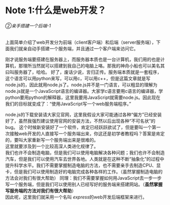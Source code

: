 # Note 1:什么是web开发？

###### ②亲手搭建一个后端-1
上面简单介绍了web开发分为前端（client客户端）和后端（server服务端），下面我们就亲自动手搭建一个服务端，并且通过一个客户端来访问它。

刚才说服务端要搭建在服务器上，而服务器本质也是一台计算机，我们用的也是计算机，那理所当然就可以搭建到我自己的电脑上咯。那我的神舟小船也可以美名其曰叫服务器了，哈哈。
好了，废话少说，言归正传。服务端本质就是一套程序，这个语言可以用python来写，可以用c，可以用c++，但是这篇文章就是写node.js的，因此就用node.js了。node.js并不是一门语言，可以粗显的理解为node.js就是一个JavaScript语言的编译器。大家学c语言要用c语言的编译器，学python要用python的解释器，这里我要用JavaScript就需要node.js。因此现在我们的目标就变成了：“使用JavaScript写一个web服务端程序。”

node.js的下载安装请大家见官网，这里我假设大家可能通过各种“偏方”已经安装好了，虽然我强烈建议使用官网的安装方法，不然以后出现各种“不可名状”的bug。
这个时候新安装好了一个软件，肯定已经跃跃欲试了，但是要叫一个第一次接触web开发的人直接写一个服务端出来，你这还是初学者教程吗？答案是肯定的，要叫大家重新写一个服务端出来是很难的。<br/>
这里就要涉及到一个比较高深人类进化规律了。<br/>
我们也许不会制造电脑，但是我们可以使用电脑解决各种问题；我们也许不会制造汽车，但是我们可以使用汽车去世界各地。人类就是在这种不断“抽象化”的过程中提升科学水平。我们不需要掌握制造电脑的方法，也不需要亲手去制造CPU、显卡，但是我们可以使用制造好的电脑完成各种各样的工作。（虽然掌握制造电脑的方法会对我们有很大帮助）
同理：我们不需要掌握如何用JavaScript去一步一步写一个服务端，但是我们可以使用别人已经写好的服务端来搭建网站。（**虽然掌握写服务端的方法对我们有很大帮助**）<br/>
因此呢，这里我们就采用一个名叫 *express*的web开发后端框架来进行。
